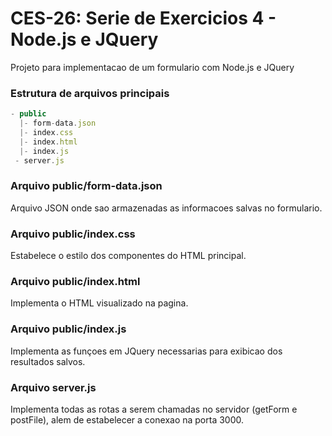 # CES-26: Serie de Exercicios 4 - Node.js e JQuery
Projeto para implementacao de um formulario com Node.js e JQuery

### Estrutura de arquivos principais
```js
- public
  |- form-data.json
  |- index.css
  |- index.html
  |- index.js
 - server.js
```

### Arquivo public/form-data.json
Arquivo JSON onde sao armazenadas as informacoes salvas no formulario.

### Arquivo public/index.css
Estabelece o estilo dos componentes do HTML principal.

### Arquivo public/index.html
Implementa o HTML visualizado na pagina.

### Arquivo public/index.js
Implementa as funçoes em JQuery necessarias para exibicao dos resultados salvos.

### Arquivo server.js
Implementa todas as rotas a serem chamadas no servidor (getForm e postFile), alem de estabelecer a conexao na porta 3000.
